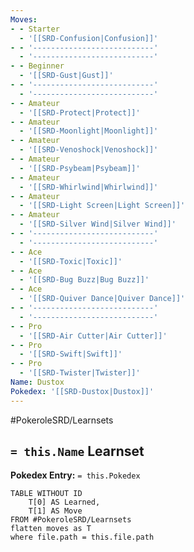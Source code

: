 ```yaml
---
Moves:
- - Starter
  - '[[SRD-Confusion|Confusion]]'
- - '---------------------------'
  - '---------------------------'
- - Beginner
  - '[[SRD-Gust|Gust]]'
- - '---------------------------'
  - '---------------------------'
- - Amateur
  - '[[SRD-Protect|Protect]]'
- - Amateur
  - '[[SRD-Moonlight|Moonlight]]'
- - Amateur
  - '[[SRD-Venoshock|Venoshock]]'
- - Amateur
  - '[[SRD-Psybeam|Psybeam]]'
- - Amateur
  - '[[SRD-Whirlwind|Whirlwind]]'
- - Amateur
  - '[[SRD-Light Screen|Light Screen]]'
- - Amateur
  - '[[SRD-Silver Wind|Silver Wind]]'
- - '---------------------------'
  - '---------------------------'
- - Ace
  - '[[SRD-Toxic|Toxic]]'
- - Ace
  - '[[SRD-Bug Buzz|Bug Buzz]]'
- - Ace
  - '[[SRD-Quiver Dance|Quiver Dance]]'
- - '---------------------------'
  - '---------------------------'
- - Pro
  - '[[SRD-Air Cutter|Air Cutter]]'
- - Pro
  - '[[SRD-Swift|Swift]]'
- - Pro
  - '[[SRD-Twister|Twister]]'
Name: Dustox
Pokedex: '[[SRD-Dustox|Dustox]]'
---
```


#PokeroleSRD/Learnsets

## `= this.Name` Learnset

**Pokedex Entry:** `= this.Pokedex`

```dataview
TABLE WITHOUT ID
    T[0] AS Learned,
    T[1] AS Move
FROM #PokeroleSRD/Learnsets
flatten moves as T
where file.path = this.file.path
```
